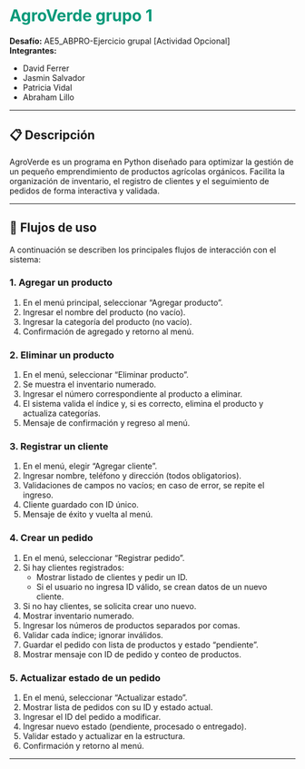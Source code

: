 <h1 style="color:#009979;"> AgroVerde grupo 1</h1>

**Desafío:** AE5_ABPRO-Ejercicio grupal [Actividad Opcional]  
**Integrantes:** 
- David Ferrer
- Jasmin Salvador
- Patricia Vidal
- Abraham Lillo

---

## 📋 Descripción

AgroVerde es un programa en Python diseñado para optimizar la gestión de un pequeño emprendimiento de productos agrícolas orgánicos. Facilita la organización de inventario, el registro de clientes y el seguimiento de pedidos de forma interactiva y validada.

---
## 🚦 Flujos de uso

A continuación se describen los principales flujos de interacción con el sistema:

### 1. Agregar un producto
1. En el menú principal, seleccionar “Agregar producto”.  
2. Ingresar el nombre del producto (no vacío).  
3. Ingresar la categoría del producto (no vacío).  
4. Confirmación de agregado y retorno al menú.

### 2. Eliminar un producto
1. En el menú, seleccionar “Eliminar producto”.  
2. Se muestra el inventario numerado.  
3. Ingresar el número correspondiente al producto a eliminar.  
4. El sistema valida el índice y, si es correcto, elimina el producto y actualiza categorías.  
5. Mensaje de confirmación y regreso al menú.

### 3. Registrar un cliente
1. En el menú, elegir “Agregar cliente”.  
2. Ingresar nombre, teléfono y dirección (todos obligatorios).  
3. Validaciones de campos no vacíos; en caso de error, se repite el ingreso.  
4. Cliente guardado con ID único.  
5. Mensaje de éxito y vuelta al menú.

### 4. Crear un pedido
1. En el menú, seleccionar “Registrar pedido”.  
2. Si hay clientes registrados:  
   - Mostrar listado de clientes y pedir un ID.  
   - Si el usuario no ingresa ID válido, se crean datos de un nuevo cliente.  
3. Si no hay clientes, se solicita crear uno nuevo.  
4. Mostrar inventario numerado.  
5. Ingresar los números de productos separados por comas.  
6. Validar cada índice; ignorar inválidos.  
7. Guardar el pedido con lista de productos y estado “pendiente”.  
8. Mostrar mensaje con ID de pedido y conteo de productos.

### 5. Actualizar estado de un pedido
1. En el menú, seleccionar “Actualizar estado”.  
2. Mostrar lista de pedidos con su ID y estado actual.  
3. Ingresar el ID del pedido a modificar.  
4. Ingresar nuevo estado (pendiente, procesado o entregado).  
5. Validar estado y actualizar en la estructura.  
6. Confirmación y retorno al menú.

---
